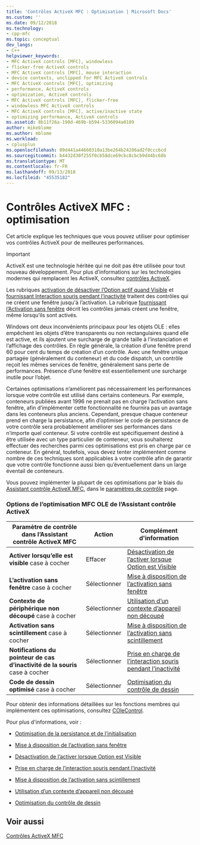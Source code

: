 ```yaml
---
title: 'Contrôles ActiveX MFC : Optimisation | Microsoft Docs'
ms.custom: ''
ms.date: 09/12/2018
ms.technology:
- cpp-mfc
ms.topic: conceptual
dev_langs:
- C++
helpviewer_keywords:
- MFC ActiveX controls [MFC], windowless
- flicker-free ActiveX controls
- MFC ActiveX controls [MFC], mouse interaction
- device contexts, unclipped for MFC ActiveX controls
- MFC ActiveX controls [MFC], optimizing
- performance, ActiveX controls
- optimization, ActiveX controls
- MFC ActiveX controls [MFC], flicker-free
- windowless MFC ActiveX controls
- MFC ActiveX controls [MFC], active/inactive state
- optimizing performance, ActiveX controls
ms.assetid: 8b11f26a-190d-469b-b594-5336094a0109
author: mikeblome
ms.author: mblome
ms.workload:
- cplusplus
ms.openlocfilehash: 09d441a44660310a13be264b24286ad2f0ccc6cd
ms.sourcegitcommit: b4432d30f255f0cb58dce69cbc8cbcb9d44bc68b
ms.translationtype: MT
ms.contentlocale: fr-FR
ms.lasthandoff: 09/13/2018
ms.locfileid: "45535182"
---
```

# <a name="mfc-activex-controls-optimization"></a>Contrôles ActiveX MFC : optimisation
Cet article explique les techniques que vous pouvez utiliser pour optimiser vos contrôles ActiveX pour de meilleures performances.  

>[!IMPORTANT]
> ActiveX est une technologie héritée qui ne doit pas être utilisée pour tout nouveau développement. Pour plus d’informations sur les technologies modernes qui remplacent les ActiveX, consultez [contrôles ActiveX](activex-controls.md).
  
 Les rubriques [activation de désactiver l’Option actif quand Visible](../mfc/turning-off-the-activate-when-visible-option.md) et [fournissant Interaction souris pendant l’inactivité](../mfc/providing-mouse-interaction-while-inactive.md) traitent des contrôles qui ne créent une fenêtre jusqu'à l’activation. La rubrique [fournissant l’Activation sans fenêtre](../mfc/providing-windowless-activation.md) décrit les contrôles jamais créent une fenêtre, même lorsqu’ils sont activés.  
  
 Windows ont deux inconvénients principaux pour les objets OLE : elles empêchent les objets d’être transparents ou non rectangulaires quand elle est active, et ils ajoutent une surcharge de grande taille à l’instanciation et l’affichage des contrôles. En règle générale, la création d’une fenêtre prend 60 pour cent du temps de création d’un contrôle. Avec une fenêtre unique partagée (généralement du conteneur) et du code dispatch, un contrôle reçoit les mêmes services de fenêtre, généralement sans perte de performances. Présence d’une fenêtre est essentiellement une surcharge inutile pour l’objet.  
  
 Certaines optimisations n’améliorent pas nécessairement les performances lorsque votre contrôle est utilisé dans certains conteneurs. Par exemple, conteneurs publiées avant 1996 ne prenait pas en charge l’activation sans fenêtre, afin d’implémenter cette fonctionnalité ne fournira pas un avantage dans les conteneurs plus anciens. Cependant, presque chaque conteneur prend en charge la persistance, afin d’optimiser le code de persistance de votre contrôle sera probablement améliorer ses performances dans n’importe quel conteneur. Si votre contrôle est spécifiquement destiné à être utilisée avec un type particulier de conteneur, vous souhaiterez effectuer des recherches parmi ces optimisations est pris en charge par ce conteneur. En général, toutefois, vous devez tenter implémentent comme nombre de ces techniques sont applicables à votre contrôle afin de garantir que votre contrôle fonctionne aussi bien qu’éventuellement dans un large éventail de conteneurs.  
  
 Vous pouvez implémenter la plupart de ces optimisations par le biais du [Assistant contrôle ActiveX MFC](../mfc/reference/mfc-activex-control-wizard.md), dans le [paramètres de contrôle](../mfc/reference/control-settings-mfc-activex-control-wizard.md) page.  
  
### <a name="mfc-activex-control-wizard-ole-optimization-options"></a>Options de l’optimisation MFC OLE de l’Assistant contrôle ActiveX  
  
|Paramètre de contrôle dans l’Assistant contrôle ActiveX MFC|Action|Complément d'information|  
|-------------------------------------------------------|------------|----------------------|  
|**Activer lorsqu’elle est visible** case à cocher|Effacer|[Désactivation de l’activer lorsque Option est Visible](../mfc/turning-off-the-activate-when-visible-option.md)|  
|**L’activation sans fenêtre** case à cocher|Sélectionner|[Mise à disposition de l’activation sans fenêtre](../mfc/providing-windowless-activation.md)|  
|**Contexte de périphérique non découpé** case à cocher|Sélectionner|[Utilisation d’un contexte d’appareil non découpé](../mfc/using-an-unclipped-device-context.md)|  
|**Activation sans scintillement** case à cocher|Sélectionner|[Mise à disposition de l’activation sans scintillement](../mfc/providing-flicker-free-activation.md)|  
|**Notifications du pointeur de cas d’inactivité de la souris** case à cocher|Sélectionner|[Prise en charge de l’interaction souris pendant l’inactivité](../mfc/providing-mouse-interaction-while-inactive.md)|  
|**Code de dessin optimisé** case à cocher|Sélectionner|[Optimisation du contrôle de dessin](../mfc/optimizing-control-drawing.md)|  
  
 Pour obtenir des informations détaillées sur les fonctions membres qui implémentent ces optimisations, consultez [COleControl](../mfc/reference/colecontrol-class.md).  
  
 Pour plus d'informations, voir :  
  
-   [Optimisation de la persistance et de l’initialisation](../mfc/optimizing-persistence-and-initialization.md)  
  
-   [Mise à disposition de l’activation sans fenêtre](../mfc/providing-windowless-activation.md)  
  
-   [Désactivation de l’activer lorsque Option est Visible](../mfc/turning-off-the-activate-when-visible-option.md)  
  
-   [Prise en charge de l’interaction souris pendant l’inactivité](../mfc/providing-mouse-interaction-while-inactive.md)  
  
-   [Mise à disposition de l’activation sans scintillement](../mfc/providing-flicker-free-activation.md)  
  
-   [Utilisation d’un contexte d’appareil non découpé](../mfc/using-an-unclipped-device-context.md)  
  
-   [Optimisation du contrôle de dessin](../mfc/optimizing-control-drawing.md)  
  
## <a name="see-also"></a>Voir aussi  
 [Contrôles ActiveX MFC](../mfc/mfc-activex-controls.md)

